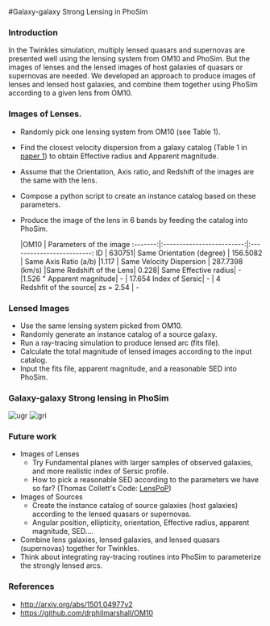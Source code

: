 #Galaxy-galaxy Strong Lensing in PhoSim

### Introduction
In the Twinkles simulation, multiply lensed quasars and supernovas are presented well using the lensing system from OM10 and PhoSim. But the images of lenses and the lensed images of host galaxies of quasars or supernovas are needed. We developed an approach to produce images of lenses and lensed host galaxies, and combine them together using PhoSim according to a given lens from OM10.

### Images of Lenses.  
- Randomly pick one lensing system from OM10 (see Table 1).
- Find the closest velocity dispersion from a galaxy catalog (Table 1 in [paper 1](http://arxiv.org/abs/1501.04977v2)) to obtain Effective radius and Apparent magnitude.
- Assume that the Orientation, Axis ratio, and Redshift of the images are the same with the lens.
- Compose a python script to create an instance catalog based on these parameters.
- Produce the image of the lens in 6 bands by feeding the catalog into PhoSim.

     |OM10                      |  Parameters of the image
:-------:|:-------------------------:|:-------------------------:
ID    | 630751| Same
Orientation  (degree) | 156.5082 | Same
Axis Ratio (a/b) |1.117 | Same
Velocity Dispersion | 287.7398 (km/s) |Same
Redshift of the Lens| 0.228| Same
Effective radius|         -          |1.526 "
Apparent magnitude|     -        | 17.654
Index of Sersic|          -          | 4  
Redshfit of the source| zs = 2.54 | -


### Lensed Images
- Use the same lensing system picked from OM10.
- Randomly generate an instance catalog of a source galaxy.
- Run a ray-tracing simulation to produce lensed arc (fits file).
- Calculate the total magnitude of lensed images according to the input catalog.
- Input the fits file, apparent magnitude, and a reasonable SED into PhoSim.


### Galaxy-galaxy Strong lensing in PhoSim

![ugr](https://cloud.githubusercontent.com/assets/1016652/17046689/b4c857da-4f9b-11e6-910c-ed2ea0552832.jpg)
![gri](https://cloud.githubusercontent.com/assets/1016652/17046690/b6f9755c-4f9b-11e6-8bb2-b4f6946ddb3e.jpg)
 
### Future work
- Images of Lenses
    - Try Fundamental planes with larger samples of observed galaxies, and more realistic index of Sersic profile. 
    - How to pick a reasonable SED according to the parameters we have so far? (Thomas Collett's Code: [LensPoP](https://github.com/tcollett/LensPop)) 
- Images of Sources 
     - Create the instance catalog of source galaxies (host galaxies) according to the lensed quasars or supernovas.
     - Angular position, ellipticity, orientation, Effective radius, apparent magnitude, SED....
- Combine lens galaxies, lensed galaxies, and lensed quasars (supernovas) together for Twinkles.
- Think about integrating ray-tracing routines into PhoSim to parameterize the strongly lensed arcs.

### References 
- http://arxiv.org/abs/1501.04977v2
- https://github.com/drphilmarshall/OM10
